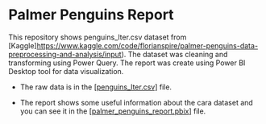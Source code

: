 # Palmer Penguins Report
This repository shows penguins_lter.csv dataset from [Kaggle]https://www.kaggle.com/code/florianspire/palmer-penguins-data-preprocessing-and-analysis/input). The dataset was cleaning and transforming using Power Query. The report was create using Power BI Desktop tool for data visualization.

* The raw data is in the [[penguins_lter.csv]](https://github.com/maryisabela15/Palmer_Penguins_Power_BI_Desktop/blob/main/penguins_lter.csv) file. 

* The report shows some useful information about the cara dataset and you can see it in the [[palmer_penguins_report.pbix]](https://github.com/maryisabela15/Palmer_Penguins_Power_BI_Desktop/blob/main/palmer_penguins_report.pbix) file.
